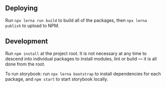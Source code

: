
## Deploying
Run `npx lerna run build` to build all of the packages, then `npx lerna publish` to upload to NPM.

## Development
Run `npm install` at the project root. It is not necessary at any time to descend into individual packages to install modules, lint or build — it is all done from the root.

To run storybook: run `npx lerna bootstrap` to install dependencies for each package, and `npm start` to start storybook locally.
